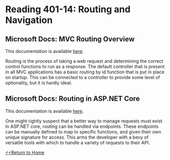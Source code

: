 # Reading 401-14: Routing and Navigation

## Microsoft Docs: MVC Routing Overview
This documentation is available [here](https://docs.microsoft.com/en-us/aspnet/mvc/overview/older-versions-1/controllers-and-routing/asp-net-mvc-routing-overview-cs).

Routing is the process of taking a web request and determining the correct control functions to run as a response. The default controller that is present in all MVC applications has a basic routing by id function that is put in place on startup. This can be connected to a controller to provide some level of optionality, but it is hardly ideal. 

## Microsoft Docs: Routing in ASP.NET Core
This documentation is available [here](https://docs.microsoft.com/en-us/aspnet/core/fundamentals/routing?view=aspnetcore-3.1).

One might rightly suspect that a better way to manage requests must exist. In ASP.NET core, routing can be handled via endpoints. These endpoints can be manually defined to map to specific functions, and given their own unique signature for access. This arms the developer with a bevy of versatile tools with which to handle a variety of requests to their API. 

[<<Return to Home](../README.md)